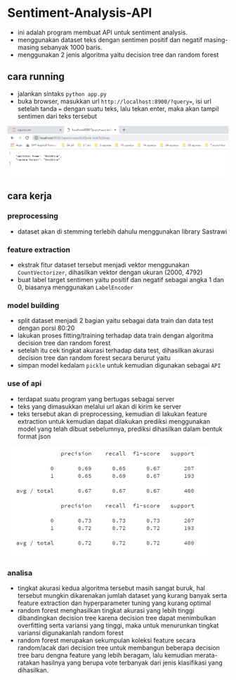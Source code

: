 # Sentiment-Analysis-API
- ini adalah program membuat API untuk sentiment analysis. 
- menggunakan dataset teks dengan sentimen positif dan negatif masing-masing sebanyak 1000 baris.
- menggunakan 2 jenis algoritma yaitu decision tree dan random forest

## cara running
- jalankan sintaks `python app.py`
- buka browser, masukkan url `http://localhost:8900/?query=`, isi url setelah tanda `=` dengan suatu teks, lalu tekan enter, maka akan tampil sentimen dari teks tersebut

![url](https://raw.githubusercontent.com/ChoniyuAzwan/Sentiment-Analysis-API/master/url.PNG)

## cara kerja
### preprocessing
- dataset akan di stemming terlebih dahulu menggunakan library Sastrawi
### feature extraction
- ekstrak fitur dataset tersebut menjadi vektor menggunakan `CountVectorizer`, dihasilkan vektor dengan ukuran (2000, 4792)
- buat label target sentimen yaitu positif dan negatif sebagai angka 1 dan 0, biasanya menggunakan `LabelEncoder`
### model building
- split dataset menjadi 2 bagian yaitu sebagai data train dan data test dengan porsi 80:20
- lakukan proses fitting/training terhadap data train dengan algoritma decision tree dan random forest
- setelah itu cek tingkat akurasi terhadap data test, dihasilkan akurasi decision tree dan random forest secara berurut yaitu
- simpan model kedalam `pickle` untuk kemudian digunakan sebagai `API`
### use of api
- terdapat suatu program yang bertugas sebagai server
- teks yang dimasukkan melalui url akan di kirim ke server
- teks tersebut akan di preprocessing, kemudian di lakukan feature extraction untuk kemudian dapat dilakukan prediksi menggunakan model yang telah dibuat sebelumnya, prediksi dihasilkan dalam bentuk format json

![akurasi](https://raw.githubusercontent.com/ChoniyuAzwan/Sentiment-Analysis-API/master/akurasi.PNG)

### analisa
- tingkat akurasi kedua algoritma tersebut masih sangat buruk, hal tersebut mungkin dikarenakan jumlah dataset yang kurang banyak serta feature extraction dan hyperparameter tuning yang kurang optimal
- random forest menghasilkan tingkat akurasi yang lebih tinggi dibandingkan decision tree karena decision tree dapat menimbulkan overfitting serta variansi yang tinggi, maka untuk menurunkan tingkat variansi digunakanlah random forest
- random forest merupakan sekumpulan koleksi feature secara random/acak dari decision tree untuk membangun beberapa decision tree baru dengna feature yang lebih beragam, lalu kemudian merata-ratakan hasilnya yang berupa vote terbanyak dari jenis klasifikasi yang dihasilkan.
